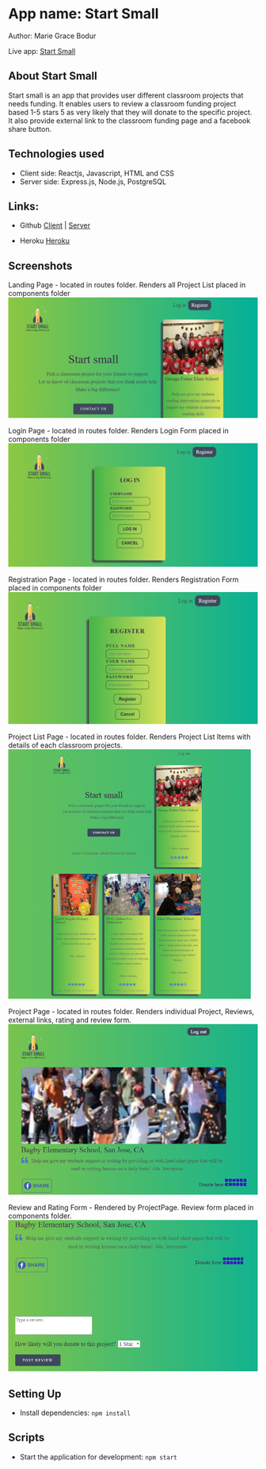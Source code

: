 # App name: Start Small

Author: Marie Grace Bodur

Live app: [Start Small](https://start-small.now.sh)

## About Start Small

Start small is an app that provides user different classroom projects that needs funding. It enables users to review a classroom funding project based 1-5 stars 5 as very likely that they will donate to the specific project. It also provide external link to the classroom funding page and a facebook share button.

## Technologies used
- Client side: Reactjs, Javascript, HTML and CSS
- Server side: Express.js, Node.js, PostgreSQL

## Links:

- Github
    [Client](https://github.com/gracebodur/start-small.git) |
    [Server](https://github.com/gracebodur/startsmall-api.git)

- Heroku
    [Heroku](https://fierce-earth-14333.herokuapp.com/api)

## Screenshots

Landing Page - located in routes folder. Renders all Project List placed in components folder
 ![Landing Page](./screenshots/LandingPage.png)

Login Page - located in routes folder. Renders Login Form placed in components folder
![Login Page](./screenshots/LoginPage.png)
 
Registration Page - located in routes folder. Renders Registration Form placed in components folder
![Registration Page](./screenshots/RegistrationPage.png)

Project List Page - located in routes folder. Renders Project List Items with details of each classroom projects.
![Project List Page](./screenshots/ProjectListPage.png)

Project Page - located in routes folder. Renders individual Project, Reviews, external links, rating and review form.
![Project Page](./screenshots/ProjectPage.png)

Review and Rating Form - Rendered by ProjectPage. Review form placed in components folder.
![Review and Rating Form](./screenshots/Review.png)

## Setting Up

- Install dependencies: `npm install`

## Scripts

- Start the application for development: `npm start`


